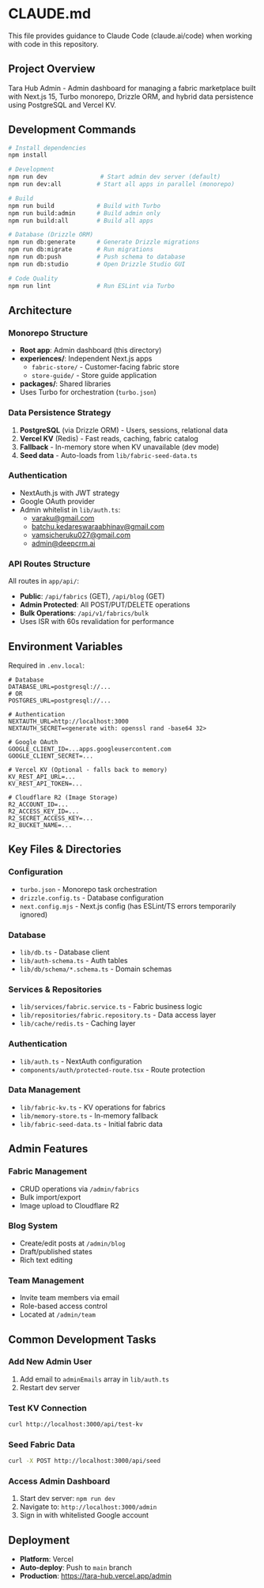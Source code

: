 # CLAUDE.md

This file provides guidance to Claude Code (claude.ai/code) when working with code in this repository.

## Project Overview

Tara Hub Admin - Admin dashboard for managing a fabric marketplace built with Next.js 15, Turbo monorepo, Drizzle ORM, and hybrid data persistence using PostgreSQL and Vercel KV.

## Development Commands

```bash
# Install dependencies
npm install

# Development
npm run dev               # Start admin dev server (default)
npm run dev:all          # Start all apps in parallel (monorepo)

# Build
npm run build            # Build with Turbo
npm run build:admin      # Build admin only
npm run build:all        # Build all apps

# Database (Drizzle ORM)
npm run db:generate      # Generate Drizzle migrations
npm run db:migrate       # Run migrations
npm run db:push          # Push schema to database
npm run db:studio        # Open Drizzle Studio GUI

# Code Quality
npm run lint             # Run ESLint via Turbo
```

## Architecture

### Monorepo Structure
- **Root app**: Admin dashboard (this directory)
- **experiences/**: Independent Next.js apps
  - `fabric-store/` - Customer-facing fabric store
  - `store-guide/` - Store guide application
- **packages/**: Shared libraries
- Uses Turbo for orchestration (`turbo.json`)

### Data Persistence Strategy
1. **PostgreSQL** (via Drizzle ORM) - Users, sessions, relational data
2. **Vercel KV** (Redis) - Fast reads, caching, fabric catalog
3. **Fallback** - In-memory store when KV unavailable (dev mode)
4. **Seed data** - Auto-loads from `lib/fabric-seed-data.ts`

### Authentication
- NextAuth.js with JWT strategy
- Google OAuth provider
- Admin whitelist in `lib/auth.ts`:
  - varaku@gmail.com
  - batchu.kedareswaraabhinav@gmail.com
  - vamsicheruku027@gmail.com
  - admin@deepcrm.ai

### API Routes Structure
All routes in `app/api/`:
- **Public**: `/api/fabrics` (GET), `/api/blog` (GET)
- **Admin Protected**: All POST/PUT/DELETE operations
- **Bulk Operations**: `/api/v1/fabrics/bulk`
- Uses ISR with 60s revalidation for performance

## Environment Variables

Required in `.env.local`:
```env
# Database
DATABASE_URL=postgresql://...
# OR
POSTGRES_URL=postgresql://...

# Authentication
NEXTAUTH_URL=http://localhost:3000
NEXTAUTH_SECRET=<generate with: openssl rand -base64 32>

# Google OAuth
GOOGLE_CLIENT_ID=...apps.googleusercontent.com
GOOGLE_CLIENT_SECRET=...

# Vercel KV (Optional - falls back to memory)
KV_REST_API_URL=...
KV_REST_API_TOKEN=...

# Cloudflare R2 (Image Storage)
R2_ACCOUNT_ID=...
R2_ACCESS_KEY_ID=...
R2_SECRET_ACCESS_KEY=...
R2_BUCKET_NAME=...
```

## Key Files & Directories

### Configuration
- `turbo.json` - Monorepo task orchestration
- `drizzle.config.ts` - Database configuration
- `next.config.mjs` - Next.js config (has ESLint/TS errors temporarily ignored)

### Database
- `lib/db.ts` - Database client
- `lib/auth-schema.ts` - Auth tables
- `lib/db/schema/*.schema.ts` - Domain schemas

### Services & Repositories
- `lib/services/fabric.service.ts` - Fabric business logic
- `lib/repositories/fabric.repository.ts` - Data access layer
- `lib/cache/redis.ts` - Caching layer

### Authentication
- `lib/auth.ts` - NextAuth configuration
- `components/auth/protected-route.tsx` - Route protection

### Data Management
- `lib/fabric-kv.ts` - KV operations for fabrics
- `lib/memory-store.ts` - In-memory fallback
- `lib/fabric-seed-data.ts` - Initial fabric data

## Admin Features

### Fabric Management
- CRUD operations via `/admin/fabrics`
- Bulk import/export
- Image upload to Cloudflare R2

### Blog System
- Create/edit posts at `/admin/blog`
- Draft/published states
- Rich text editing

### Team Management
- Invite team members via email
- Role-based access control
- Located at `/admin/team`

## Common Development Tasks

### Add New Admin User
1. Add email to `adminEmails` array in `lib/auth.ts`
2. Restart dev server

### Test KV Connection
```bash
curl http://localhost:3000/api/test-kv
```

### Seed Fabric Data
```bash
curl -X POST http://localhost:3000/api/seed
```

### Access Admin Dashboard
1. Start dev server: `npm run dev`
2. Navigate to: `http://localhost:3000/admin`
3. Sign in with whitelisted Google account

## Deployment

- **Platform**: Vercel
- **Auto-deploy**: Push to `main` branch
- **Production**: https://tara-hub.vercel.app/admin